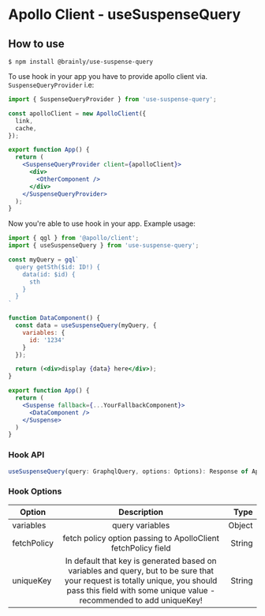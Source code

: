 # Apollo Client - useSuspenseQuery

## How to use

```shell script
$ npm install @brainly/use-suspense-query
```

To use hook in your app you have to provide apollo client via. `SuspenseQueryProvider` i.e:

```jsx
import { SuspenseQueryProvider } from 'use-suspense-query';

const apolloClient = new ApolloClient({
  link,
  cache,
});

export function App() {
  return (
    <SuspenseQueryProvider client={apolloClient}>
      <div>
        <OtherComponent />
      </div>
    </SuspenseQueryProvider>
  );
}
```

Now you're able to use hook in your app. Example usage:

```jsx
import { qgl } from '@apollo/client';
import { useSuspenseQuery } from 'use-suspense-query';

const myQuery = gql`
  query getSth($id: ID!) {
    data(id: $id) {
      sth
    }
  }
`

function DataComponent() {
  const data = useSuspenseQuery(myQuery, {
    variables: {
      id: '1234'
    }
  });

  return (<div>display {data} here</div>);
}

export function App() {
  return (
    <Suspense fallback={...YourFallbackComponent}>
      <DataComponent />
    </Suspense>
  )
}
```

### Hook API

```jsx
useSuspenseQuery(query: GraphqlQuery, options: Options): Response of ApolloClient.query()
```

### Hook Options

| Option      |                                                                                             Description                                                                                              |   Type |
| ----------- | :--------------------------------------------------------------------------------------------------------------------------------------------------------------------------------------------------: | -----: |
| variables   |                                                                                           query variables                                                                                            | Object |
| fetchPolicy |                                                                    fetch policy option passing to ApolloClient fetchPolicy field                                                                     | String |
| uniqueKey   | In default that key is generated based on variables and query, but to be sure that your request is totally unique, you should pass this field with some unique value - recommended to add uniqueKey! | String |

